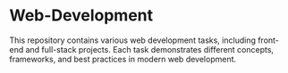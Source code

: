 # Web-Development
This repository contains various web development tasks, including front-end and full-stack projects. Each task demonstrates different concepts, frameworks, and best practices in modern web development.
